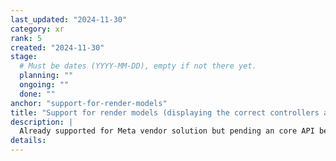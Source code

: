 ```yaml
---
last_updated: "2024-11-30"
category: xr
rank: 5
created: "2024-11-30"
stage:
  # Must be dates (YYYY-MM-DD), empty if not there yet.
  planning: ""
  ongoing: ""
  done: ""
anchor: "support-for-render-models"
title: "Support for render models (displaying the correct controllers and other peripherals)"
description: |
  Already supported for Meta vendor solution but pending an core API becoming available in OpenXR we intend to adopt this quickly.
details:
---
```

